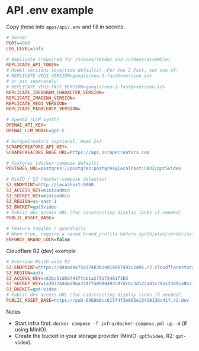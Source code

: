 # API .env example

Copy these into `apps/api/.env` and fill in secrets.

```ini
# Server
PORT=4000
LOG_LEVEL=info

# Replicate (required for /scenes/render and /videos/assemble)
REPLICATE_API_TOKEN=
# Model versions (override defaults). For Veo 3 Fast, set one of:
# REPLICATE_VEO3_VERSION=google/veo-3-fast@<version_id>
# or pin separately:
# REPLICATE_VEO3_FAST_VERSION=google/veo-3-fast@<version_id>
REPLICATE_IDEOGRAM_CHARACTER_VERSION=
REPLICATE_IMAGEN4_VERSION=
REPLICATE_VEO3_VERSION=
REPLICATE_PADDLEOCR_VERSION=

# OpenAI (LLM synth)
OPENAI_API_KEY=
OPENAI_LLM_MODEL=gpt-5

# ScrapeCreators (optional, Week 2+)
SCRAPECREATORS_API_KEY=
SCRAPECREATORS_BASE_URL=https://api.scrapecreators.com

# Postgres (docker-compose default)
POSTGRES_URL=postgres://postgres:postgres@localhost:5432/gpt5video

# MinIO / S3 (docker-compose defaults)
S3_ENDPOINT=http://localhost:9000
S3_ACCESS_KEY=minioadmin
S3_SECRET_KEY=minioadmin
S3_REGION=us-east-1
S3_BUCKET=gpt5video
# Public dev access URL (for constructing display links if needed)
PUBLIC_ASSET_BASE=

# Feature toggles / guardrails
# When true, require a saved brand_profile before synth/plan/render/assemble
ENFORCE_BRAND_LOCK=false
```

Cloudflare R2 (dev) example

```ini
# Override MinIO with R2
S3_ENDPOINT=https://d44adae75a37403b2a91d867491c2a95.r2.cloudflarestorage.com
S3_REGION=auto
S3_ACCESS_KEY=c63bc51dbb7447fab1a275173461f3b5
S3_SECRET_KEY=1a397744ded96a3397fa8990492c97dcbc3d122ad1c78a123d9ca8b77febc527
S3_BUCKET=gpt-video
# Public dev access URL (for constructing display links if needed)
PUBLIC_ASSET_BASE=https://pub-6368b8cc613f4f3e865e13428136c41f.r2.dev
```

Notes

- Start infra first: `docker compose -f infra/docker-compose.yml up -d` (if using MinIO).
- Create the bucket in your storage provider (MinIO: `gpt5video`, R2: `gpt-video`).
